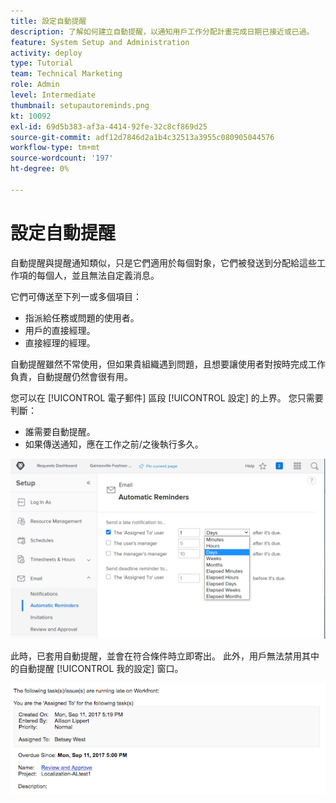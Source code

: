```yaml
---
title: 設定自動提醒
description: 了解如何建立自動提醒，以通知用戶工作分配計畫完成日期已接近或已過。
feature: System Setup and Administration
activity: deploy
type: Tutorial
team: Technical Marketing
role: Admin
level: Intermediate
thumbnail: setupautoreminds.png
kt: 10092
exl-id: 69d5b383-af3a-4414-92fe-32c8cf869d25
source-git-commit: adf12d7846d2a1b4c32513a3955c080905044576
workflow-type: tm+mt
source-wordcount: '197'
ht-degree: 0%

---
```


<!---
this has the same content as the system administrator notification setup and mangement section of the email and inapp notificiations learning path
--->

# 設定自動提醒

自動提醒與提醒通知類似，只是它們適用於每個對象，它們被發送到分配給這些工作項的每個人，並且無法自定義消息。

它們可傳送至下列一或多個項目：

* 指派給任務或問題的使用者。
* 用戶的直接經理。
* 直接經理的經理。

自動提醒雖然不常使用，但如果貴組織遇到問題，且想要讓使用者對按時完成工作負責，自動提醒仍然會很有用。

您可以在 [!UICONTROL 電子郵件] 區段 [!UICONTROL 設定] 的上界。 您只需要判斷：

* 誰需要自動提醒。
* 如果傳送通知，應在工作之前/之後執行多久。

![[!UICONTROL 自動提醒] 視窗 [!UICONTROL 設定]](assets/admin-fund-automatic-reminders-1.png)

此時，已套用自動提醒，並會在符合條件時立即寄出。 此外，用戶無法禁用其中的自動提醒 [!UICONTROL 我的設定] 窗口。

![[!UICONTROL 自動提醒] 電子郵件訊息](assets/admin-fund-automatic-reminders-2.png)
